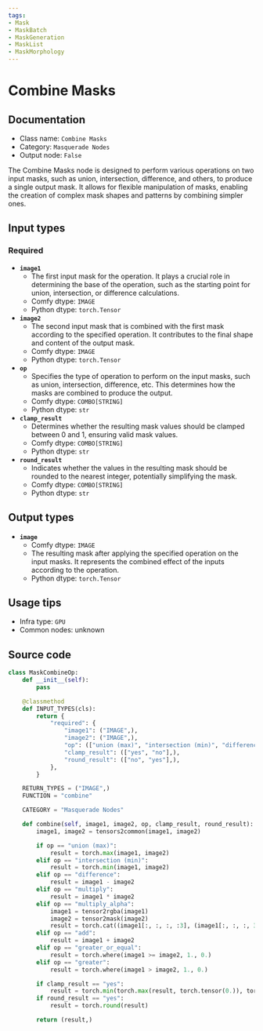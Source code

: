 ```yaml
---
tags:
- Mask
- MaskBatch
- MaskGeneration
- MaskList
- MaskMorphology
---
```


# Combine Masks
## Documentation
- Class name: `Combine Masks`
- Category: `Masquerade Nodes`
- Output node: `False`

The Combine Masks node is designed to perform various operations on two input masks, such as union, intersection, difference, and others, to produce a single output mask. It allows for flexible manipulation of masks, enabling the creation of complex mask shapes and patterns by combining simpler ones.
## Input types
### Required
- **`image1`**
    - The first input mask for the operation. It plays a crucial role in determining the base of the operation, such as the starting point for union, intersection, or difference calculations.
    - Comfy dtype: `IMAGE`
    - Python dtype: `torch.Tensor`
- **`image2`**
    - The second input mask that is combined with the first mask according to the specified operation. It contributes to the final shape and content of the output mask.
    - Comfy dtype: `IMAGE`
    - Python dtype: `torch.Tensor`
- **`op`**
    - Specifies the type of operation to perform on the input masks, such as union, intersection, difference, etc. This determines how the masks are combined to produce the output.
    - Comfy dtype: `COMBO[STRING]`
    - Python dtype: `str`
- **`clamp_result`**
    - Determines whether the resulting mask values should be clamped between 0 and 1, ensuring valid mask values.
    - Comfy dtype: `COMBO[STRING]`
    - Python dtype: `str`
- **`round_result`**
    - Indicates whether the values in the resulting mask should be rounded to the nearest integer, potentially simplifying the mask.
    - Comfy dtype: `COMBO[STRING]`
    - Python dtype: `str`
## Output types
- **`image`**
    - Comfy dtype: `IMAGE`
    - The resulting mask after applying the specified operation on the input masks. It represents the combined effect of the inputs according to the operation.
    - Python dtype: `torch.Tensor`
## Usage tips
- Infra type: `GPU`
- Common nodes: unknown


## Source code
```python
class MaskCombineOp:
    def __init__(self):
        pass

    @classmethod
    def INPUT_TYPES(cls):
        return {
            "required": {
                "image1": ("IMAGE",),
                "image2": ("IMAGE",),
                "op": (["union (max)", "intersection (min)", "difference", "multiply", "multiply_alpha", "add", "greater_or_equal", "greater"],),
                "clamp_result": (["yes", "no"],),
                "round_result": (["no", "yes"],),
            },
        }

    RETURN_TYPES = ("IMAGE",)
    FUNCTION = "combine"

    CATEGORY = "Masquerade Nodes"

    def combine(self, image1, image2, op, clamp_result, round_result):
        image1, image2 = tensors2common(image1, image2)

        if op == "union (max)":
            result = torch.max(image1, image2)
        elif op == "intersection (min)":
            result = torch.min(image1, image2)
        elif op == "difference":
            result = image1 - image2
        elif op == "multiply":
            result = image1 * image2
        elif op == "multiply_alpha":
            image1 = tensor2rgba(image1)
            image2 = tensor2mask(image2)
            result = torch.cat((image1[:, :, :, :3], (image1[:, :, :, 3] * image2).unsqueeze(3)), dim=3)
        elif op == "add":
            result = image1 + image2
        elif op == "greater_or_equal":
            result = torch.where(image1 >= image2, 1., 0.)
        elif op == "greater":
            result = torch.where(image1 > image2, 1., 0.)

        if clamp_result == "yes":
            result = torch.min(torch.max(result, torch.tensor(0.)), torch.tensor(1.))
        if round_result == "yes":
            result = torch.round(result)

        return (result,)

```
